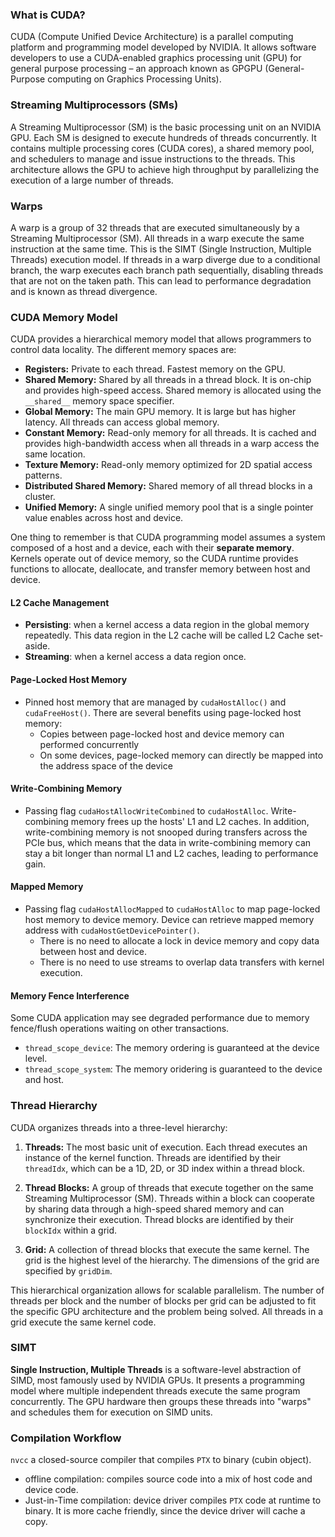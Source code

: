 ### What is CUDA?

CUDA (Compute Unified Device Architecture) is a parallel computing platform and programming model developed by NVIDIA. It allows software developers to use a CUDA-enabled graphics processing unit (GPU) for general purpose processing – an approach known as GPGPU (General-Purpose computing on Graphics Processing Units).

### Streaming Multiprocessors (SMs)

A Streaming Multiprocessor (SM) is the basic processing unit on an NVIDIA GPU. Each SM is designed to execute hundreds of threads concurrently. It contains multiple processing cores (CUDA cores), a shared memory pool, and schedulers to manage and issue instructions to the threads. This architecture allows the GPU to achieve high throughput by parallelizing the execution of a large number of threads.

### Warps

A warp is a group of 32 threads that are executed simultaneously by a Streaming Multiprocessor (SM). All threads in a warp execute the same instruction at the same time. This is the SIMT (Single Instruction, Multiple Threads) execution model. If threads in a warp diverge due to a conditional branch, the warp executes each branch path sequentially, disabling threads that are not on the taken path. This can lead to performance degradation and is known as thread divergence.

### CUDA Memory Model

CUDA provides a hierarchical memory model that allows programmers to control data locality. The different memory spaces are:

- **Registers:** Private to each thread. Fastest memory on the GPU.
- **Shared Memory:** Shared by all threads in a thread block. It is on-chip and provides high-speed access. Shared memory is allocated using the `__shared__` memory space specifier. 
- **Global Memory:** The main GPU memory. It is large but has higher latency. All threads can access global memory.
- **Constant Memory:** Read-only memory for all threads. It is cached and provides high-bandwidth access when all threads in a warp access the same location.
- **Texture Memory:** Read-only memory optimized for 2D spatial access patterns.
- **Distributed Shared Memory:** Shared memory of all thread blocks in a cluster.
- **Unified Memory:** A single unified memory pool that is a single pointer value enables across host and device.

One thing to remember is that CUDA programming model assumes a system composed of a host and a device, each with their **separate memory**. Kernels operate out of device memory, so the CUDA runtime provides functions to allocate, deallocate, and transfer memory between host and device.

#### L2 Cache Management

- **Persisting**: when a kernel access a data region in the global memory repeatedly. This data region in the L2 cache will be called L2 Cache set-aside.
- **Streaming**: when a kernel access a data region once.

#### Page-Locked Host Memory

- Pinned host memory that are managed by `cudaHostAlloc()` and `cudaFreeHost()`. There are several benefits using page-locked host memory:
  - Copies between page-locked host and device memory can performed concurrently
  - On some devices, page-locked memory can directly be mapped into the address space of the device

#### Write-Combining Memory

- Passing flag `cudaHostAllocWriteCombined` to `cudaHostAlloc`. Write-combining memory frees up the hosts' L1 and L2 caches. In addition, write-combining memory is not snooped during transfers across the PCIe bus, which means that the data in write-combining memory can stay a bit longer than normal L1 and L2 caches, leading to performance gain.

#### Mapped Memory

- Passing flag `cudaHostAllocMapped` to `cudaHostAlloc` to map page-locked host memory to device memory. Device can retrieve mapped memory address with `cudaHostGetDevicePointer()`.
  - There is no need to allocate a lock in device memory and copy data between host and device.
  - There is no need to use streams to overlap data transfers with kernel execution.

#### Memory Fence Interference

Some CUDA application may see degraded performance due to memory fence/flush operations waiting on other transactions.

- `thread_scope_device`: The memory ordering is guaranteed at the device level.
- `thread_scope_system`: The memory oridering is guaranteed to the device and host.

### Thread Hierarchy

CUDA organizes threads into a three-level hierarchy:

1.  **Threads:** The most basic unit of execution. Each thread executes an instance of the kernel function. Threads are identified by their `threadIdx`, which can be a 1D, 2D, or 3D index within a thread block.

2.  **Thread Blocks:** A group of threads that execute together on the same Streaming Multiprocessor (SM). Threads within a block can cooperate by sharing data through a high-speed shared memory and can synchronize their execution. Thread blocks are identified by their `blockIdx` within a grid.

3.  **Grid:** A collection of thread blocks that execute the same kernel. The grid is the highest level of the hierarchy. The dimensions of the grid are specified by `gridDim`.

This hierarchical organization allows for scalable parallelism. The number of threads per block and the number of blocks per grid can be adjusted to fit the specific GPU architecture and the problem being solved. All threads in a grid execute the same kernel code.

### SIMT

**Single Instruction, Multiple Threads** is a software-level abstraction of SIMD, most famously used by NVIDIA GPUs. It presents a programming model where multiple independent threads execute the same program concurrently. The GPU hardware then groups these threads into "warps" and schedules them for execution on SIMD units.

### Compilation Workflow

`nvcc` a closed-source compiler that compiles `PTX` to binary (cubin object).

- offline compilation: compiles source code into a mix of host code and device code.
- Just-in-Time compilation: device driver compiles `PTX` code at runtime to binary. It is more cache friendly, since the device driver will cache a copy. 
